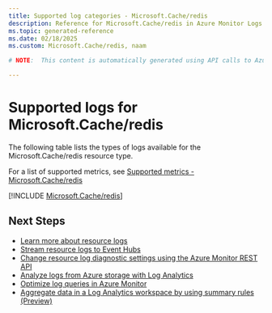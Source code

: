```yaml
---
title: Supported log categories - Microsoft.Cache/redis
description: Reference for Microsoft.Cache/redis in Azure Monitor Logs.
ms.topic: generated-reference
ms.date: 02/18/2025
ms.custom: Microsoft.Cache/redis, naam

# NOTE:  This content is automatically generated using API calls to Azure. Any edits made on these files will be overwritten in the next run of the script. 

---
```





# Supported logs for Microsoft.Cache/redis  
The following table lists the types of logs available for the Microsoft.Cache/redis resource type.
  
  
  
For a list of supported metrics, see [Supported metrics - Microsoft.Cache/redis](../supported-metrics/microsoft-cache-redis-metrics.md)  
  

  
[!INCLUDE [Microsoft.Cache/redis](~/reusable-content/ce-skilling/azure/includes/azure-monitor/reference/logs/microsoft-cache-redis-logs-include.md)]  
  

## Next Steps

* [Learn more about resource logs](/azure/azure-monitor/essentials/platform-logs-overview)
* [Stream resource logs to Event Hubs](/azure/azure-monitor/essentials/resource-logs#send-to-azure-event-hubs)
* [Change resource log diagnostic settings using the Azure Monitor REST API](/rest/api/monitor/diagnosticsettings)
* [Analyze logs from Azure storage with Log Analytics](/azure/azure-monitor/essentials/resource-logs#send-to-log-analytics-workspace)
* [Optimize log queries in Azure Monitor](/azure/azure-monitor/logs/query-optimization)
* [Aggregate data in a Log Analytics workspace by using summary rules (Preview)](/azure/azure-monitor/logs/summary-rules)